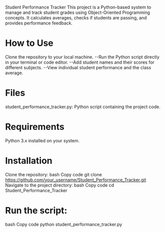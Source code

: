 Student Performance Tracker
This project is a Python-based system to manage and track student grades using Object-Oriented Programming concepts. It calculates averages, checks if students are passing, and provides performance feedback.

# How to Use
Clone the repository to your local machine.
--Run the Python script directly in your terminal or code editor.
--Add student names and their scores for different subjects.
--View individual student performance and the class average.
# Files
student_performance_tracker.py: Python script containing the project code.
# Requirements
Python 3.x installed on your system.
# Installation
Clone the repository:
bash
Copy code
git clone https://github.com/your_username/Student_Performance_Tracker.git
Navigate to the project directory:
bash
Copy code
cd Student_Performance_Tracker
# Run the script:
bash
Copy code
python student_performance_tracker.py

